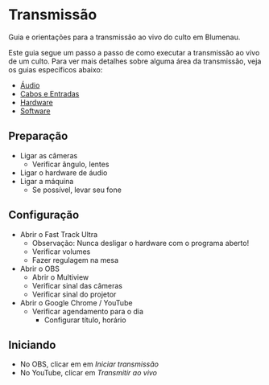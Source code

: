 # Transmissão

Guia e orientações para a transmissão ao vivo do culto em Blumenau.

Este guia segue um passo a passo de como executar a transmissão ao vivo de um culto.
Para ver mais detalhes sobre alguma área da transmissão, veja os guias específicos abaixo:

- [Áudio](./audio.md)
- [Cabos e Entradas](./cabos-e-entradas.md)
- [Hardware](./hardware.md)
- [Software](./software.md)

## Preparação

- Ligar as câmeras
  - Verificar ângulo, lentes
- Ligar o hardware de áudio
- Ligar a máquina
  - Se possível, levar seu fone

## Configuração

- Abrir o Fast Track Ultra
  - Observação: Nunca desligar o hardware com o programa aberto!
  - Verificar volumes
  - Fazer regulagem na mesa
- Abrir o OBS
  - Abrir o Multiview
  - Verificar sinal das câmeras
  - Verificar sinal do projetor
- Abrir o Google Chrome / YouTube
  - Verificar agendamento para o dia
    - Configurar título, horário

## Iniciando

- No OBS, clicar em em _Iniciar transmissão_
- No YouTube, clicar em _Transmitir ao vivo_
